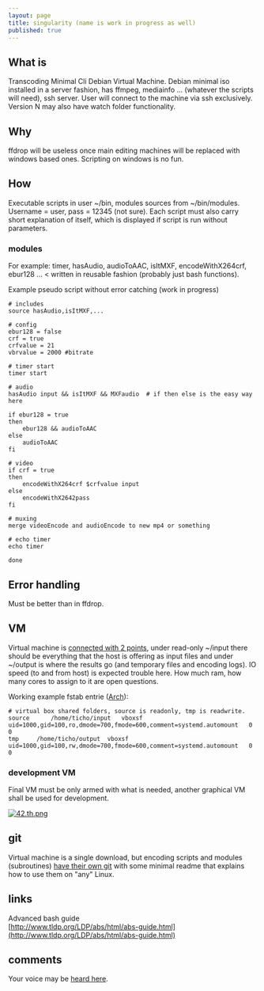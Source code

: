 ```yaml
---
layout: page
title: singularity (name is work in progress as well)
published: true
---
```


## What is

Transcoding Minimal Cli Debian Virtual Machine. Debian minimal iso installed in a server fashion, has ffmpeg, mediainfo ... (whatever the scripts will need), ssh server. User will connect to the machine via ssh exclusively. Version N may also have watch folder functionality.

## Why

ffdrop will be useless once main editing machines will be replaced with windows based ones. Scripting on windows is no fun.

## How

Executable scripts in user ~/bin, modules sources from ~/bin/modules. Username = user, pass = 12345 (not sure). Each script must also carry short explanation of itself, which is displayed if script is run without parameters.

### modules

For example: timer, hasAudio, audioToAAC, isItMXF, encodeWithX264crf, ebur128 ... < written in reusable fashion (probably just bash functions).

Example pseudo script without error catching (work in progress)

    # includes
    source hasAudio,isItMXF,...

    # config
    ebur128 = false
    crf = true
    crfvalue = 21
    vbrvalue = 2000 #bitrate

    # timer start
    timer start

    # audio
    hasAudio input && isItMXF && MXFaudio  # if then else is the easy way here

    if ebur128 = true 
    then
        ebur128 && audioToAAC
    else
    	audioToAAC
    fi

    # video
    if crf = true
    then
    	encodeWithX264crf $crfvalue input
    else
    	encodeWithX2642pass
    fi

    # muxing
    merge videoEncode and audioEncode to new mp4 or something

    # echo timer
    echo timer

    done


## Error handling

Must be better than in ffdrop.

## VM

Virtual machine is [connected with 2 points](https://forums.virtualbox.org/viewtopic.php?t=15868), under read-only ~/input there should be everything that the host is offering as input files and under ~/output is where the results go (and temporary files and encoding logs). IO speed (to and from host) is expected trouble here. How much ram, how many cores to assign to it are open questions.

Working example fstab entrie ([Arch](https://wiki.archlinux.org/index.php/VirtualBox#Automounting)):

    # virtual box shared folders, source is readonly, tmp is readwrite.
    source		/home/ticho/input	vboxsf	uid=1000,gid=100,ro,dmode=700,fmode=600,comment=systemd.automount	0 0
    tmp		/home/ticho/output	vboxsf	uid=1000,gid=100,rw,dmode=700,fmode=600,comment=systemd.automount	0 0

### development VM

Final VM must be only armed with what is needed, another graphical VM shall be used for development.

[![42.th.png](https://cdn.scrot.moe/images/2016/04/08/42.th.png)](https://cdn.scrot.moe/images/2016/04/08/42.png)

## git

Virtual machine is a single download, but encoding scripts and modules (subroutines) [have their own git](https://github.com/brontosaurusrex/singularity) with some minimal readme that explains how to use them on "any" Linux.

## links

Advanced bash guide  
[http://www.tldp.org/LDP/abs/html/abs-guide.html](http://www.tldp.org/LDP/abs/html/abs-guide.html)

## comments

Your voice may be [heard here](https://github.com/brontosaurusrex/singularity/issues/new).
